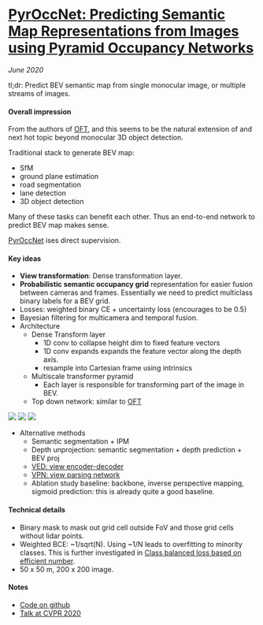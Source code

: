 # [PyrOccNet: Predicting Semantic Map Representations from Images using Pyramid Occupancy Networks](https://arxiv.org/abs/2003.13402)

_June 2020_

tl;dr: Predict BEV semantic map from single monocular image, or multiple streams of images. 

#### Overall impression
From the authors of [OFT](oft.md), and this seems to be the natural extension of and next hot topic beyond monocular 3D object detection. 

Traditional stack to generate BEV map:

- SfM
- ground plane estimation
- road segmentation
- lane detection
- 3D object detection

Many of these tasks can benefit each other. Thus an end-to-end network to predict BEV map makes sense. 

[PyrOccNet](pyroccnet.md) ises direct supervision. 

#### Key ideas
- **View transformation**: Dense transformation layer. 
- **Probabilistic semantic occupancy grid** representation for easier fusion between cameras and frames. Essentially we need to predict multiclass binary labels for a BEV grid. 
- Losses: weighted binary CE + uncertainty loss (encourages to be 0.5)
- Bayesian filtering for multicamera and temporal fusion.
- Architecture
	- Dense Transform layer
		- 1D conv to collapse height dim to fixed feature vectors
		- 1D conv expands expands the feature vector along the depth axis. 
		- resample into Cartesian frame using intrinsics
	- Multiscale transformer pyramid
		- Each layer is responsible for transforming part of the image in BEV. 
	- Top down network: similar to [OFT](oft.md)

![](https://cdn-images-1.medium.com/max/1600/1*UphPVYQVvfm2SVx5Jaq8FQ.png)
![](https://cdn-images-1.medium.com/max/1600/1*HFIDuNoSsx6Cw1m4JuqRpg.png)
![](https://cdn-images-1.medium.com/max/1600/1*sUt090HXp_sFNst4vWg9nQ.png)

- Alternative methods
	- Semantic segmentation + IPM
	- Depth unprojection: semantic segmentation + depth prediction + BEV proj
	- [VED: view encoder-decoder](ved.md)
	- [VPN: view parsing network](vpn.md)
	- Ablation study baseline: backbone, inverse perspective mapping, sigmoid prediction: this is already quite a good baseline. 
	
#### Technical details
- Binary mask to mask out grid cell outside FoV and those grid cells without lidar points. 
- Weighted BCE: ~1/sqrt(N). Using ~1/N leads to overfitting to minority classes. This is further investigated in [Class balanced loss based on efficient number](class_balanced_loss.md).
- 50 x 50 m, 200 x 200 image.

#### Notes
- [Code on github](https://github.com/tom-roddick/mono-semantic-maps)
- [Talk at CVPR 2020](https://www.youtube.com/watch?v=lbfre5ZURts)
